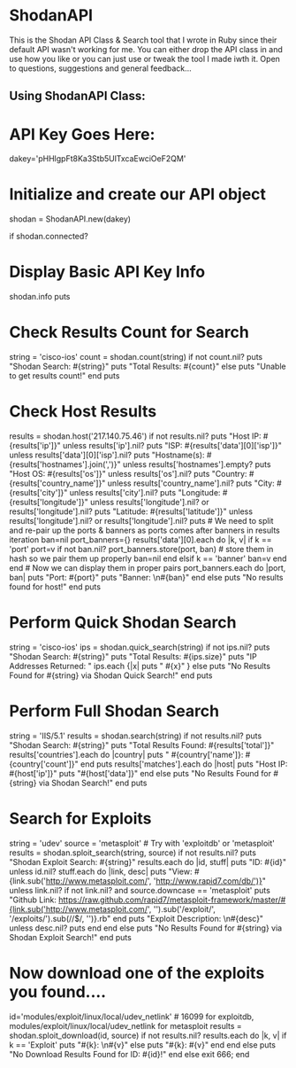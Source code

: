 ShodanAPI
=========

This is the Shodan API Class &amp; Search tool that I wrote in Ruby since their default API wasn't working for me. You can either drop the API class in and use how you like or you can  just use or tweak the tool I made iwth it. Open to questions, suggestions and general feedback...


Using ShodanAPI Class:
----------------------

# API Key Goes Here:
dakey='pHHlgpFt8Ka3Stb5UlTxcaEwciOeF2QM'

# Initialize and create our API object
shodan = ShodanAPI.new(dakey)

if shodan.connected?
  # Display Basic API Key Info
  shodan.info
  puts

  # Check Results Count for Search
  string = 'cisco-ios'
  count = shodan.count(string)
  if not count.nil?
      puts "Shodan Search: #{string}"
      puts "Total Results: #{count}"
  else
    puts "Unable to get results count!"
  end
  puts

  # Check Host Results
  results = shodan.host('217.140.75.46')
  if not results.nil?
    puts "Host IP: #{results['ip']}" unless results['ip'].nil?
    puts "ISP: #{results['data'][0]['isp']}" unless results['data'][0]['isp'].nil?
    puts "Hostname(s): #{results['hostnames'].join(',')}" unless results['hostnames'].empty?
    puts "Host OS: #{results['os']}" unless results['os'].nil?
    puts "Country: #{results['country_name']}" unless results['country_name'].nil?
    puts "City: #{results['city']}" unless results['city'].nil?
    puts "Longitude: #{results['longitude']}" unless results['longitude'].nil? or results['longitude'].nil?
    puts "Latitude: #{results['latitude']}" unless results['longitude'].nil? or results['longitude'].nil?
    puts
    # We need to split and re-pair up the ports & banners as ports comes after banners in results iteration
    ban=nil
    port_banners={}
    results['data'][0].each do |k, v|
      if k == 'port'
        port=v
        if not ban.nil?
          port_banners.store(port, ban) # store them in hash so we pair them up properly
          ban=nil
        end
      elsif k == 'banner'
        ban=v
      end
    end
    # Now we can display them in proper pairs
    port_banners.each do |port, ban|
      puts "Port: #{port}"
      puts "Banner: \n#{ban}"
    end
  else
    puts "No results found for host!"
  end
  puts

  # Perform Quick Shodan Search
  string = 'cisco-ios'
  ips = shodan.quick_search(string)
  if not ips.nil?
    puts "Shodan Search: #{string}"
    puts "Total Results: #{ips.size}"
    puts "IP Addresses Returned: "
    ips.each {|x| puts "  #{x}" }
  else
    puts "No Results Found for #{string} via Shodan Quick Search!"
  end
  puts

  # Perform Full Shodan Search
  string = 'IIS/5.1'
  results = shodan.search(string)
  if not results.nil?
    puts "Shodan Search: #{string}"
    puts "Total Results Found: #{results['total']}"
    results['countries'].each do |country|
      puts "  #{country['name']}: #{country['count']}"
    end
    puts
    results['matches'].each do |host|
      puts "Host IP: #{host['ip']}"
      puts "#{host['data']}"
    end
  else
    puts "No Results Found for #{string} via Shodan Search!"
  end
  puts

  # Search for Exploits
  string = 'udev'
  source = 'metasploit' # Try with 'exploitdb' or 'metasploit'
  results = shodan.sploit_search(string, source)
  if not results.nil?
    puts "Shodan Exploit Search: #{string}"
    results.each do |id, stuff|
      puts "ID: #{id}" unless id.nil?
      stuff.each do |link, desc|
        puts "View: #{link.sub('http://www.metasploit.com/', 'http://www.rapid7.com/db/')}" unless link.nil?
        if not link.nil? and source.downcase == 'metasploit'
          puts "Github Link: https://raw.github.com/rapid7/metasploit-framework/master/#{link.sub('http://www.metasploit.com/', '').sub('/exploit/', '/exploits/').sub(/\/$/, '')}.rb"
        end
        puts "Exploit Description: \n#{desc}" unless desc.nil?
        puts
      end
    end
  else
    puts "No Results Found for #{string} via Shodan Exploit Search!"
  end
  puts

  # Now download one of the exploits you found....
  id='modules/exploit/linux/local/udev_netlink' # 16099 for exploitdb, modules/exploit/linux/local/udev_netlink for metasploit
  results = shodan.sploit_download(id, source)
  if not results.nil?
    results.each do |k, v|
      if k == 'Exploit'
        puts "#{k}: \n#{v}"
      else
        puts "#{k}: #{v}"
      end
    end
  else
    puts "No Download Results Found for ID: #{id}!"
  end
else
  exit 666;
end

